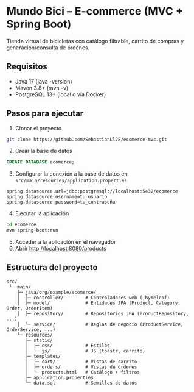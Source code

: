 # Mundo Bici – E-commerce (MVC + Spring Boot)
Tienda virtual de bicicletas con catálogo filtrable, carrito de compras y generación/consulta de órdenes.

## Requisitos
- Java 17 (java -version)
- Maven 3.8+ (mvn -v)
- PostgreSQL 13+ (local o vía Docker)

## Pasos para ejecutar
1. Clonar el proyecto
```bash
git clone https://github.com/SebastianLl28/ecomerce-mvc.git
````
2. Crear la base de datos
```sql
CREATE DATABASE ecomerce;
```
3. Configurar la conexión a la base de datos en `src/main/resources/application.properties`
```properties
spring.datasource.url=jdbc:postgresql://localhost:5432/ecomerce
spring.datasource.username=tu_usuario
spring.datasource.password=tu_contraseña
```
4. Ejecutar la aplicación
```bash
cd ecomerce
mvn spring-boot:run
```
5. Acceder a la aplicación en el navegador
6. Abrir [http://localhost:8080/products](http://localhost:8080/products)

## Estructura del proyecto
````
src/
 └─ main/
    ├─ java/org/example/ecomerce/
    │  ├─ controller/        # Controladores web (Thymeleaf)
    │  ├─ model/             # Entidades JPA (Product, Category, Order, OrderItem)
    │  ├─ repository/        # Repositorios JPA (ProductRepository, ...)
    │  └─ service/           # Reglas de negocio (ProductService, OrderService, ...)
    └─ resources/
       ├─ static/
       │  ├─ css/            # Estilos
       │  └─ js/             # JS (toastr, carrito)
       ├─ templates/
       │  ├─ cart/           # Vistas de carrito
       │  ├─ orders/         # Vistas de órdenes
       │  └─ products.html   # Catálogo + filtros
       ├─ application.properties
       └─ data.sql           # Semillas de datos
````

